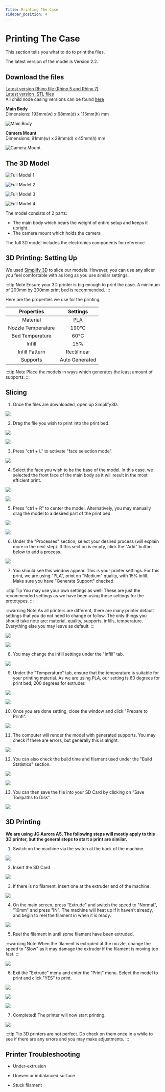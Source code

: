 ```yaml
---
Title: Printing The Case
sidebar_position: 4
---
```


# Printing The Case

This section tells you what to do to print the files.

The latest version of the model is Version 2.2.

## Download the files

[Latest version Rhino file (Rhino 5 and Rhino 7)](https://github.com/screensavers-club/argos-childnode-case/tree/main/2.2)  
[Latest version .STL files](https://github.com/screensavers-club/argos-childnode-case/tree/main/2.2/stl)  
All child node casing versions can be found [here](https://github.com/screensavers-club/argos-childnode-case)

**Main Body**  
Dimensions: 193mm(w) x 68mm(d) x 115mm(h) mm

![Main Body](../../static/img/v2-0/6-overalldim.png)

**Camera Mount**  
Dimensions: 91mm(w) x 29mm(d) x 45mm(h) mm

![Camera Mount](../../static/img/v2-0/5-overalldim.png)

## The 3D Model

![Full Model 1](../../static/img/v2-0/0-overall.png)

![Full Model 2](../../static/img/v2-0/1-angle.png)

![Full Model 3](../../static/img/v2-0/1-back.png)

![Full Model 4](../../static/img/v2-0/1-front.png)

The model consists of 2 parts:

- The main body which bears the weight of entire setup and keeps it upright.
- The camera mount which holds the camera

The full 3D model includes the electronics components for reference.

## 3D Printing: Setting Up

We used [Simplify 3D](https://www.simplify3d.com/) to slice our models. However, you can use any slicer you feel comfortable with as long as you use similar settings.

:::tip Note
Ensure your 3D printer is big enough to print the case. A minimum of 200mm by 200mm print bed is recommended.
:::

Here are the properties we use for the printing

|     Properties     |                                               Settings                                               |
| :----------------: | :--------------------------------------------------------------------------------------------------: |
|      Material      | [PLA](https://shopee.sg/PLA-TPU-PETG-ABS-Filament-1.75mm-1KG-330M-3D-Printing-i.88065474.4233167606) |
| Nozzle Temperature |                                                190°C                                                 |
|  Bed Temperature   |                                                 60°C                                                 |
|       Infill       |                                                 15%                                                  |
|   Infill Pattern   |                                             Rectilinear                                              |
|      Supports      |                                            Auto Generated                                            |

:::tip Note
Place the models in ways which generates the least amount of supports.
:::

## Slicing

1. Once the files are downloaded, open up Simplify3D.

![](../../static/img/3d-print/print-1.jpg)

2. Drag the file you wish to print into the print bed.

![](../../static/img/3d-print/print-2.jpg)

![](../../static/img/3d-print/print-3.jpg)

3. Press "ctrl + L" to activate "face selection mode".

![](../../static/img/3d-print/print-4.jpg)

4. Select the face you wish to be the base of the model. In this case, we selected the front face of the main body as it will result in the most efficient print.

![](../../static/img/3d-print/print-5.jpg)

![](../../static/img/3d-print/print-6.jpg)

5. Press "ctrl + R" to center the model. Alternatively, you may manually drag the model to a desired part of the print bed.

![](../../static/img/3d-print/print-7.jpg)

![](../../static/img/3d-print/print-8.jpg)

6. Under the "Processes" section, select your desired process (will explain more in the next step). If this section is empty, click the "Add" button below to add a process.

![](../../static/img/3d-print/print-9.jpg)

7. You should see this window appear. This is your printer settings. For this print, we are using "PLA", print on "Medium" quality, with 15% infill. Make sure you have "Generate Support" checked.

:::tip Tip
You may use your own settings as well! These are just the recommended settings as we have been using these settings for the prototypes.
:::

:::warning Note
As all printers are different, there are many printer default settings that you do not need to change or follow. The only things you should take note are: material, quality, supports, infills, temperature. Everything else you may leave as default.
:::

![](../../static/img/3d-print/print-10.jpg)

![](../../static/img/3d-print/print-15.jpg)

8. You may change the infill settings under the "Infill" tab.

![](../../static/img/3d-print/print-11.jpg)

9. Under the "Temperature" tab, ensure that the temperature is suitable for your printing material. As we are using PLA, our setting is 60 degrees for print bed, 200 degrees for extruder.

![](../../static/img/3d-print/print-13.jpg)

![](../../static/img/3d-print/print-14.jpg)

10. Once you are done setting, close the window and click "Prepare to Print!".

![](../../static/img/3d-print/print-16.jpg)

11. The computer will render the model with generated supports. You may check if there are errors, but generally this is alright.

![](../../static/img/3d-print/print-17.jpg)

12. You can also check the build time and filament used under the "Build Statistics" section.

![](../../static/img/3d-print/print-20.jpg)

![](../../static/img/3d-print/print-23.jpg)

13. You can then save the file into your SD Card by clicking on "Save Toolpaths to Disk".

![](../../static/img/3d-print/print-19.jpg)

## 3D Printing

**We are using JG Aurora A5. The following steps will mostly apply to this 3D printer, but the general steps to start a print are similar.**

1. Switch on the machine via the switch at the back of the machine.

![](../../static/img/3d-print/print-24.jpg)

2. Insert the SD Card

![](../../static/img/3d-print/print-25.jpg)

3. If there is no filament, insert one at the extruder end of the machine.

![](../../static/img/3d-print/print-29.jpg)

4. On the main screen, press "Extrude" and switch the speed to "Normal", "10mm" and press "IN". The machine will heat up if it haven't already, and begin to reel the filament in when it is ready.

![](../../static/img/3d-print/print-30.jpg)

5. Reel the filament in until some filament have been extruded.

:::warning Note
When the filament is extruded at the nozzle, change the speed to "Slow" as it may damage the extruder if the filament is moving too fast.
:::

![](../../static/img/3d-print/print-31.jpg)

6. Exit the "Extrude" menu and enter the "Print" menu. Select the model to print and click "YES" to print.

![](../../static/img/3d-print/print-32.jpg)

![](../../static/img/3d-print/print-33.jpg)

![](../../static/img/3d-print/print-34.jpg)

7. Completed! The printer will now start printing.

![](../../static/img/3d-print/print-35.jpg)

:::tip Tip
3D printers are not perfect. Do check on them once in a while to see if there are any errors and you may make adjustments.
:::

## Printer Troubleshooting

- Under-extrusion

- Uneven or imbalanced surface

- Stuck filament
